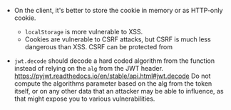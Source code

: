- On the client, it's better to store the cookie in memory or as HTTP-only cookie.
    - `localStorage` is more vulnerable to XSS.
    - Cookies are vulnerable to CSRF attacks, but CSRF is much less dangerous than XSS. CSRF can be protected from 

- `jwt.decode` should decode a hard coded algorithm from the function instead of relying on the `alg` from the JWT header.
https://pyjwt.readthedocs.io/en/stable/api.html#jwt.decode
Do not compute the algorithms parameter based on the alg from the token itself, or on any other data that an attacker may be able to influence, as that might expose you to various vulnerabilities.
